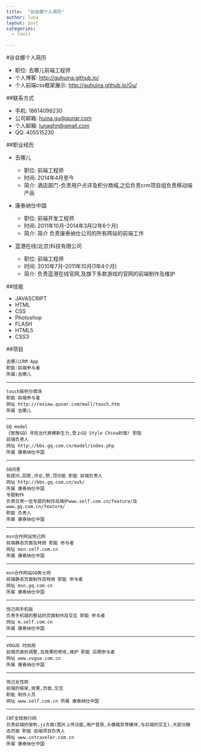 ```yaml
---
title:  "谷会娜个人简历"
author: luna
layout: post
categories: 
  - tools 
 
---
```


#谷会娜个人简历
* 职位: 去哪儿前端工程师
* 个人博客: http://guhuina.github.io/
* 个人前端css框架展示: http://guhuina.github.io/Gu/

##联系方式
* 手机: 18614098230 
* 公司邮箱: huina.gu@qunar.com 
* 个人邮箱: lunaghn@gmail.com 
* QQ: 405515230

##职业经历
* 去哪儿
	* 职位: 前端工程师
	* 时间: 2014年4月至今
	* 简介: 酒店部门-负责用户点评及积分商城,之后负责crm项目组负责移动端产品
	
* 康泰纳仕中国
	* 职位: 前端开发工程师 
	* 时间: 2011年10月-2014年3月(2年6个月)
	* 简介: 简介 负责康泰纳仕公司的所有网站的前端工作
	
* 蓝港在线(北京)科技有限公司
	* 职位: 前端工程师 
	* 时间: 2010年7月-2011年10月(1年4个月)
	* 简介: 负责蓝港在线官网,及旗下多款游戏的官网的前端制作及维护
	
##技能

* JAVASCRIPT
* HTML
* CSS 
* Photoshop 
* FLASH 
* HTML5 
* CSS3

##项目

	去哪儿CRM App
	职能:前端参与者
	所属:去哪儿
-------

	touch版积分商场
	职能 前端参与者
	网址 http://review.qunar.com/mall/touch.htm 
	所属 去哪儿
-------

	GQ model
	《智族GQ》寻找当代男模新生力,登上GQ Style China封面! 职能 
	前端负责人
	网址 http://bbs.gq.com.cn/model/index.php
	所属 康泰纳仕中国
-------

	GQ问答
	有提问,回答,评论,赞,顶功能 职能 前端负责人
	网址 http://bbs.gq.com.cn/ask/ 
	所属 康泰纳仕中国
	专题制作
	负责日常一些专题的制作及维护www.self.com.cn/feature/及www.gq.com.cn/feature/ 
	职能 负责人
	所属 康泰纳仕中国
-------

	msn合作网站悦己网
	前端静态页面及特效 职能 参与者
	网址 msn.self.com.cn 
	所属 康泰纳仕中国
-------
	
	msn合作网站GQ男士网
	前端静态页面制作及特效 职能 参与者
	网址 msn.gq.com.cn
	所属 康泰纳仕中国
-------

	悦己网手机版
	负责手机端的整站的页面制作及交互 职能 参与者
	网址 m.self.com.cn
	所属 康泰纳仕中国
-------

	VOGUE 时尚网
	前端页面的调整,及效果的修改,维护 职能 后期参与者
	网址 www.vogue.com.cn
	所属 康泰纳仕中国
-------

	悦己女性网
	前端的框架,效果,页面,交互 
	职能 制作人员
	网址 www.self.com.cn 所属 康泰纳仕中国
-------

	CNT全球旅行网
	负责前端的架构,js方面(图片上传功能,用户登录,头像裁剪等模块,与后端的交互),大部分静态页面 职能 前端项目负责人
	网址 www.cntraveler.com.cn
	所属 康泰纳仕中国
